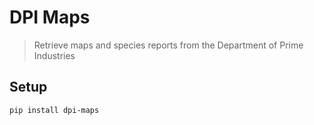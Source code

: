 # DPI Maps

> Retrieve maps and species reports from the Department of Prime Industries

## Setup

`pip install dpi-maps`
